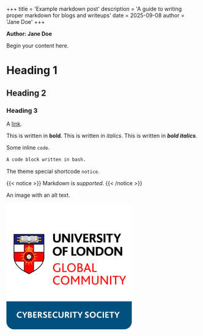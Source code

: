 +++
title = 'Example markdown post'
description = 'A guide to writing proper markdown for blogs and writeups'
date = 2025-09-08
author = 'Jane Doe'
+++

**Author: Jane Doe**

Begin your content here.

# Heading 1

## Heading 2

### Heading 3

A [link](https://example.com).

This is written in **bold**.
This is written in _italics_.
This is written in **_bold italics_**.

Some inline `code`.

```bash
A code block written in bash.
```

The theme special shortcode `notice`.

{{< notice >}}
Markdown is _supported_.
{{< /notice >}}

An image with an alt text.

![ULGC Cybersecurity Society Logo](/static/images/logo-soc.png)